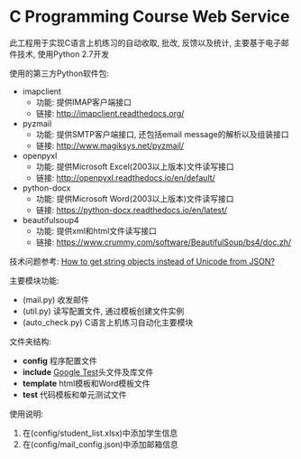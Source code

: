 # C Programming Course Web Service

此工程用于实现C语言上机练习的自动收取, 批改, 反馈以及统计, 主要基于电子邮件技术, 使用Python 2.7开发

使用的第三方Python软件包:

- imapclient
  - 功能: 提供IMAP客户端接口
  - 链接: <http://imapclient.readthedocs.org/>
- pyzmail
  - 功能: 提供SMTP客户端接口, 还包括email message的解析以及组装接口
  - 链接: <http://www.magiksys.net/pyzmail/>
- openpyxl
  - 功能: 提供Microsoft Excel(2003以上版本)文件读写接口
  - 链接: <http://openpyxl.readthedocs.io/en/default/>
- python-docx
  - 功能: 提供Microsoft Word(2003以上版本)文件读写接口
  - 链接: <https://python-docx.readthedocs.io/en/latest/>
- beautifulsoup4
  - 功能: 提供xml和html文件读写接口
  - 链接: <https://www.crummy.com/software/BeautifulSoup/bs4/doc.zh/>

技术问题参考: [How to get string objects instead of Unicode from JSON?](https://stackoverflow.com/questions/956867/how-to-get-string-objects-instead-of-unicode-from-json)

主要模块功能:

- (mail.py) 收发邮件
- (util.py) 读写配置文件, 通过模板创建文件实例
- (auto_check.py) C语言上机练习自动化主要模块

文件夹结构:

- **config** 程序配置文件
- **include** [Google Test](https://github.com/google/googletest)头文件及库文件
- **template** html模板和Word模板文件
- **test** 代码模板和单元测试文件

使用说明:

1. 在(config/student_list.xlsx)中添加学生信息
1. 在(config/mail_config.json)中添加邮箱信息
